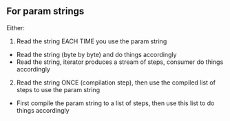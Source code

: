 ## For param strings

Either:
1. Read the string EACH TIME you use the param string
  - Read the string (byte by byte) and do things accordingly
  - Read the string, iterator produces a stream of steps, consumer do things accordingly
2. Read the string ONCE (compilation step), then use the compiled list of steps to use the param string
  - First compile the param string to a list of steps, then use this list to do things accordingly
